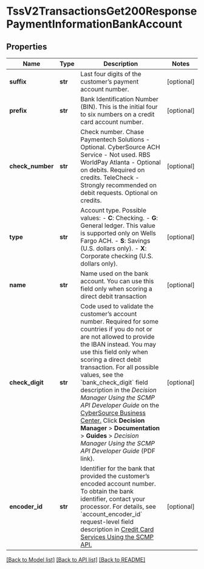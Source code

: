 # TssV2TransactionsGet200ResponsePaymentInformationBankAccount

## Properties
Name | Type | Description | Notes
------------ | ------------- | ------------- | -------------
**suffix** | **str** | Last four digits of the customer’s payment account number.  | [optional] 
**prefix** | **str** | Bank Identification Number (BIN). This is the initial four to six numbers on a credit card account number.  | [optional] 
**check_number** | **str** | Check number.  Chase Paymentech Solutions - Optional. CyberSource ACH Service - Not used. RBS WorldPay Atlanta - Optional on debits. Required on credits. TeleCheck - Strongly recommended on debit requests. Optional on credits.  | [optional] 
**type** | **str** | Account type.  Possible values:  - **C**: Checking.  - **G**: General ledger. This value is supported only on Wells Fargo ACH.  - **S**: Savings (U.S. dollars only).  - **X**: Corporate checking (U.S. dollars only).  | [optional] 
**name** | **str** | Name used on the bank account. You can use this field only when scoring a direct debit transaction  | [optional] 
**check_digit** | **str** | Code used to validate the customer’s account number. Required for some countries if you do not or are not allowed to provide the IBAN instead. You may use this field only when scoring a direct debit transaction.  For all possible values, see the &#x60;bank_check_digit&#x60; field description in the _Decision Manager Using the SCMP API Developer Guide_ on the [CyberSource Business Center.](https://ebc2.cybersource.com/ebc2/) Click **Decision Manager** &gt; **Documentation** &gt; **Guides** &gt; _Decision Manager Using the SCMP API Developer Guide_ (PDF link).  | [optional] 
**encoder_id** | **str** | Identifier for the bank that provided the customer’s encoded account number.  To obtain the bank identifier, contact your processor.  For details, see &#x60;account_encoder_id&#x60; request-level field description in [Credit Card Services Using the SCMP API.](https://apps.cybersource.com/library/documentation/dev_guides/CC_Svcs_SCMP_API/html/wwhelp/wwhimpl/js/html/wwhelp.htm)  | [optional] 

[[Back to Model list]](../README.md#documentation-for-models) [[Back to API list]](../README.md#documentation-for-api-endpoints) [[Back to README]](../README.md)



